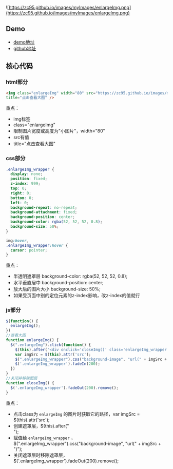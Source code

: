 
![https://zc95.github.io/images/myImages/enlargeImg.png](https://zc95.github.io/images/myImages/enlargeImg.png)

## Demo

- [demo地址](https://htmlpreview.github.io/?https://github.com/zc95/enlargeImg/blob/master/index.html)
- [github地址](https://github.com/zc95/enlargeImg)

## 核心代码

### html部分

```html
<img class="enlargeImg" width="80" src="https://zc95.github.io/images/myImages/enlargeImg.png"
title="点击查看大图" />
```

重点：

- img标签
- class="enlargeImg"
- 限制图片宽度或高度为"小图片"，width="80"
- src有值
- title="点击查看大图"

### css部分

```css
.enlargeImg_wrapper {
  display: none;
  position: fixed;
  z-index: 999;
  top: 0;
  right: 0;
  bottom: 0;
  left: 0;
  background-repeat: no-repeat;
  background-attachment: fixed;
  background-position: center;
  background-color: rgba(52, 52, 52, 0.8);
  background-size: 50%;
}

img:hover,
.enlargeImg_wrapper:hover {
  cursor: pointer;
}
```

重点：

- 半透明遮罩层 background-color: rgba(52, 52, 52, 0.8);
- 水平垂直居中 background-position: center;
- 放大后的图片大小 background-size: 50%;
- 如果受页面中别的定位元素的z-index影响，改z-index的值就行

### js部分

```javascript
$(function() {
  enlargeImg();
})
//查看大图
function enlargeImg() {
  $(".enlargeImg").click(function() {
    $(this).after("<div onclick='closeImg()' class='enlargeImg_wrapper'></div>");
    var imgSrc = $(this).attr('src');
    $(".enlargeImg_wrapper").css("background-image", "url(" + imgSrc + ")");
    $('.enlargeImg_wrapper').fadeIn(200);
  })
}
//关闭并移除图层
function closeImg() {
  $('.enlargeImg_wrapper').fadeOut(200).remove();
}
```

重点：

- 点击class为 `enlargeImg` 的图片时获取它的路径，var imgSrc = $(this).attr('src');
- 创建遮罩层，$(this).after("<div onclick='closeImg()' class='enlargeImg_wrapper'></div>");
- 赋值给 `enlargeImg_wrapper` ，$(".enlargeImg_wrapper").css("background-image", "url(" + imgSrc + ")");
- 关闭遮罩层时移除遮罩层，$('.enlargeImg_wrapper').fadeOut(200).remove();
